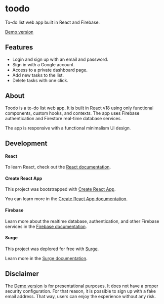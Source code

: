 # toodo

To-do list web app built in React and Firebase.

[Demo version](https://toodo.surge.sh/)

## Features
- Login and sign up with an email and password.
- Sign in with a Google account.
- Access to a private dashboard page.
- Add new tasks to the list.
- Delete tasks with one click.

## About
Toodo is a to-do list web app. It is built in React v18 using only functional components, custom hooks, and contexts. The app uses Firebase authentication and Firestore real-time database services.

The app is responsive with a functional minimalism UI design. 

## Development
#### React
To learn React, check out the [React documentation](https://reactjs.org/).

#### Create React App
This project was bootstrapped with [Create React App](https://github.com/facebook/create-react-app).

You can learn more in the [Create React App documentation](https://facebook.github.io/create-react-app/docs/getting-started).

#### Firebase
Learn more about the realtime database, authentication, and other Firebase services in the [Firebase documentation](https://firebase.google.com/docs).

#### Surge
This project was deplored for free with [Surge](https://surge.sh/).

Learn more in the [Surge documentation](https://surge.sh/help/).


## Disclaimer
The [Demo version](https://toodo.surge.sh/) is for presentational purposes. It does not have a proper security configuration. For that reason, it is possible to sign up with a fake email address. That way, users can enjoy the experience without any risk.

